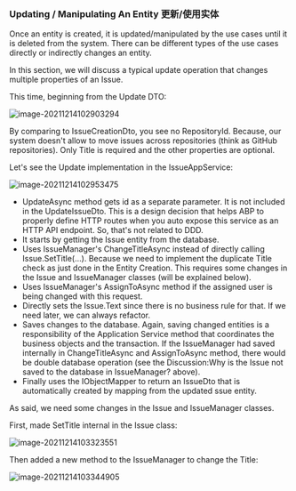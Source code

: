 ### Updating / Manipulating An Entity 更新/使用实体

Once an entity is created, it is updated/manipulated by the use cases until it is deleted from the system. There can be different types of the use cases directly or indirectly changes an entity.

In this section, we will discuss a typical update operation that changes multiple properties of an Issue.

This time, beginning from the Update DTO:

![image-20211214102903294](C:\Users\Administrator\AppData\Roaming\Typora\typora-user-images\image-20211214102903294.png)

By comparing to IssueCreationDto, you see no RepositoryId. Because, our system doesn't allow to move issues across repositories (think as GitHub repositories). Only Title is required and the other properties are optional.

Let's see the Update implementation in the IssueAppService:

![image-20211214102953475](C:\Users\Administrator\AppData\Roaming\Typora\typora-user-images\image-20211214102953475.png)

- UpdateAsync method gets id as a separate parameter. It is not included in the UpdateIssueDto. This is a design decision that helps ABP to properly define HTTP routes when you auto expose this service as an HTTP API endpoint. So, that's not related to DDD.
- It starts by getting the Issue entity from the database.
- Uses IssueManager's ChangeTitleAsync instead of directly calling Issue.SetTitle(...). Because we need to implement the duplicate Title check as just done in the Entity Creation. This requires some changes in the Issue and IssueManager classes (will be explained below).
- Uses IssueManager's AssignToAsync method if the assigned user is being changed with this request.
- Directly sets the Issue.Text since there is no business rule for that. If we need later, we can always refactor.
- Saves changes to the database. Again, saving changed entities is a responsibility of the Application Service method that coordinates the business objects and the transaction. If the IssueManager had saved internally in ChangeTitleAsync and AssignToAsync method, there would be double database operation (see the Discussion:Why is the Issue not saved to the database in IssueManager? above).
- Finally uses the IObjectMapper to return an IssueDto that is automatically created by mapping from the updated ssue entity.

As said, we need some changes in the Issue and IssueManager classes.

First, made SetTitle internal in the Issue class:

![image-20211214103323551](C:\Users\Administrator\AppData\Roaming\Typora\typora-user-images\image-20211214103323551.png)

Then added a new method to the IssueManager to change the Title:

![image-20211214103344905](C:\Users\Administrator\AppData\Roaming\Typora\typora-user-images\image-20211214103344905.png)